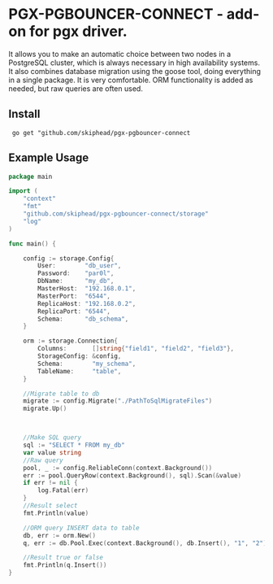 # PGX-PGBOUNCER-CONNECT -  add-on for pgx driver.

It allows you to make an automatic choice between two nodes in a PostgreSQL cluster, 
which is always necessary in high availability systems.
It also combines database migration using the goose tool, 
doing everything in a single package. It is very comfortable.
ORM functionality is added as needed, but raw queries are often used.

## Install

``` go get "github.com/skiphead/pgx-pgbouncer-connect```

## Example Usage

```go
package main

import (
	"context"
	"fmt"
	"github.com/skiphead/pgx-pgbouncer-connect/storage"
	"log"
)

func main() {

	config := storage.Config{
		User:        "db_user",
		Password:    "par0l",
		DbName:      "my_db",
		MasterHost:  "192.168.0.1",
		MasterPort:  "6544",
		ReplicaHost: "192.168.0.2",
		ReplicaPort: "6544",
		Schema:      "db_schema",
	}

	orm := storage.Connection{
		Columns:       []string{"field1", "field2", "field3"},
		StorageConfig: &config,
		Schema:        "my_schema",
		TableName:     "table",
	}

	//Migrate table to db
	migrate := config.Migrate("./PathToSqlMigrateFiles")
	migrate.Up()



	//Make SQL query
	sql := "SELECT * FROM my_db"
	var value string
	//Raw query 
	pool, _ := config.ReliableConn(context.Background())
	err := pool.QueryRow(context.Background(), sql).Scan(&value)
	if err != nil {
		log.Fatal(err)
	}
	//Result select
	fmt.Println(value)

	//ORM query INSERT data to table
	db, err := orm.New()
	q, err := db.Pool.Exec(context.Background(), db.Insert(), "1", "2")

	//Result true or false
	fmt.Println(q.Insert())
}
```
